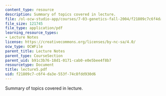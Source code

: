```yaml
---
content_type: resource
description: Summary of topics covered in lecture.
file: /ol-ocw-studio-app/courses/7-03-genetics-fall-2004/f21809c7c6f4da3e553f74c8fdd930d6_lecture5.pdf
file_size: 121745
file_type: application/pdf
learning_resource_types:
- Lecture Notes
license: https://creativecommons.org/licenses/by-nc-sa/4.0/
ocw_type: OCWFile
parent_title: Lecture Notes
parent_type: CourseSection
parent_uid: b91c3b76-18d1-0171-cab0-e0e5bee4f8b7
resourcetype: Document
title: lecture5.pdf
uid: f21809c7-c6f4-da3e-553f-74c8fdd930d6
---
```

Summary of topics covered in lecture.